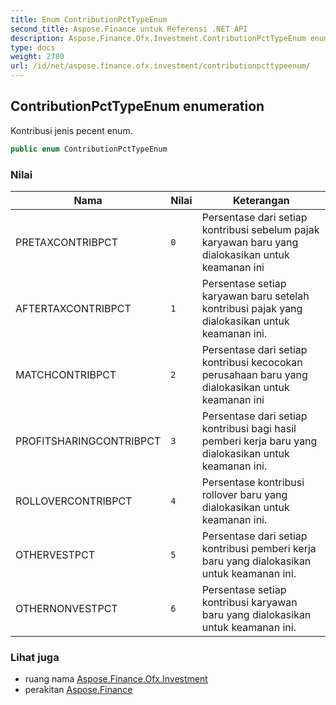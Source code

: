 ```yaml
---
title: Enum ContributionPctTypeEnum
second_title: Aspose.Finance untuk Referensi .NET API
description: Aspose.Finance.Ofx.Investment.ContributionPctTypeEnum enum. Kontribusi jenis pecent enum.
type: docs
weight: 2780
url: /id/net/aspose.finance.ofx.investment/contributionpcttypeenum/
---
```

## ContributionPctTypeEnum enumeration

Kontribusi jenis pecent enum.

```csharp
public enum ContributionPctTypeEnum
```

### Nilai

| Nama | Nilai | Keterangan |
| --- | --- | --- |
| PRETAXCONTRIBPCT | `0` | Persentase dari setiap kontribusi sebelum pajak karyawan baru yang dialokasikan untuk keamanan ini |
| AFTERTAXCONTRIBPCT | `1` | Persentase setiap karyawan baru setelah kontribusi pajak yang dialokasikan untuk keamanan ini. |
| MATCHCONTRIBPCT | `2` | Persentase dari setiap kontribusi kecocokan perusahaan baru yang dialokasikan untuk keamanan ini |
| PROFITSHARINGCONTRIBPCT | `3` | Persentase dari setiap kontribusi bagi hasil pemberi kerja baru yang dialokasikan untuk keamanan ini. |
| ROLLOVERCONTRIBPCT | `4` | Persentase kontribusi rollover baru yang dialokasikan untuk keamanan ini. |
| OTHERVESTPCT | `5` | Persentase dari setiap kontribusi pemberi kerja baru yang dialokasikan untuk keamanan ini. |
| OTHERNONVESTPCT | `6` | Persentase setiap kontribusi karyawan baru yang dialokasikan untuk keamanan ini. |

### Lihat juga

* ruang nama [Aspose.Finance.Ofx.Investment](../../aspose.finance.ofx.investment/)
* perakitan [Aspose.Finance](../../)


